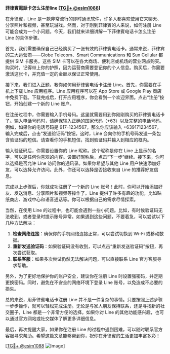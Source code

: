 **菲律賓電話卡怎么注册line [[TG💪+ @esim1088](https://t.me/s/esim1088)]**

在菲律賓，Line 是一款非常流行的即时通讯软件，许多人都喜欢使用它来聊天、分享照片和视频，甚至玩游戏。然而，对于刚到菲律賓的人来说，如何注册 Line 可能会成为一个小问题。今天，我们就来详细讲解一下菲律賓电话卡怎么注册 Line 的具体步骤。

首先，我们需要确保自己已经购买了一张有效的菲律賓电话卡。通常来说，菲律宾的三大运营商——Globe Telecom、Smart Communications 和 Sun Cellular 都提供 SIM 卡服务。这些 SIM 卡可以在各大商场、便利店或机场的营业网点购买。购买时，记得带上你的护照，因为运营商需要登记你的个人信息。购买后，你需要激活这张卡，并充值一定的金额以保证正常使用。

接下来，我们进入正题，教你如何用菲律賓电话卡注册 Line。首先，你需要在手机上下载 Line 应用程序。Line 应用程序可以在 App Store 或 Google Play 商店中免费下载。下载完成后，打开应用程序，你会看到一个欢迎界面。点击“注册”按钮，开始创建一个新的 Line 账户。

在注册过程中，你需要输入手机号码。这里就需要用到你刚刚购买的菲律賓电话卡了。输入电话号码时，请确保输入正确的国家代码（+63）以及完整的电话号码。例如，如果你的电话号码是 917-1234567，那么你应该输入 +639171234567。输入完成后，点击“发送验证码”按钮。这时，Line 会向你的手机号码发送一条包含验证码的短信。请查看你的手机短信，找到验证码并输入到相应的框内。

输入验证码后，你需要设置你的 Line 昵称。这个昵称是你在 Line 上显示的名字，可以是任何你喜欢的内容。设置好昵称后，点击“下一步”继续。接下来，你可以选择是否允许 Line 访问你的通讯录。如果你希望与其他 Line 用户快速添加好友，可以选择允许访问。此外，你还可以选择是否接收来自 Line 的推荐好友信息。

完成以上步骤后，你就成功注册了一个新的 Line 账号！此时，你可以开始添加好友、发送消息、分享图片和视频等操作了。Line 提供了许多有趣的功能，比如贴纸商店、游戏中心和语音通话等。你可以根据自己的需求尽情探索。

当然，在使用 Line 的过程中，也可能会遇到一些小问题。比如，有时候验证码无法收到，或者登录时提示账号异常。如果遇到这些问题，不要着急，可以尝试以下几种方法解决：

1. **检查网络连接**：确保你的手机网络连接正常，可以尝试切换到 Wi-Fi 或移动数据。
2. **重新发送验证码**：如果验证码没有收到，可以点击“重新发送验证码”按钮，再次尝试获取。
3. **联系客服**：如果多次尝试仍然无法解决问题，可以直接联系 Line 官方客服寻求帮助。

另外，为了更好地保护你的账户安全，建议你在注册 Line 时设置强密码，并定期更换密码。同时，避免在不安全的网络环境下登录 Line 账号，以免造成不必要的损失。

总的来说，用菲律賓电话卡注册 Line 并不是一件复杂的事情。只要按照上述步骤一步步操作，就可以轻松完成注册。无论是与家人朋友保持联系，还是寻找新的社交圈子，Line 都是一个非常方便的选择。如果你对 Line 的其他功能感兴趣，也可以通过官方网站或社交媒体了解更多详细信息。

最后，再次提醒大家，如果你在注册 Line 的过程中遇到困难，可以随时联系官方客服寻求帮助。希望这篇文章能够帮到你，祝你在菲律賓的生活更加丰富多彩！

[[TG💪+ @esim1088](https://t.me/s/esim1088) ![Image](https://i.postimg.cc/4NQfJmqS/Snipaste-2025-05-13-00-14-12.png)]